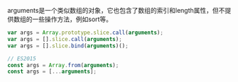 arguments是一个类似数组的对象，它也包含了数组的索引和length属性，但不提供数组的一些操作方法，例如sort等。
```javascript
var args = Array.prototype.slice.call(arguments);
var args = [].slice.call(arguments);
var args = [].slice.bind(arguments)();

// ES2015
const args = Array.from(arguments);
const args = [...arguments];
```